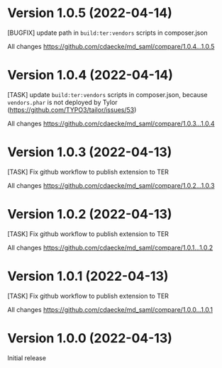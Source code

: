 # Version 1.0.5 (2022-04-14)
[BUGFIX] update path in `build:ter:vendors` scripts in composer.json

All changes
https://github.com/cdaecke/md_saml/compare/1.0.4...1.0.5

# Version 1.0.4 (2022-04-14)
[TASK] update `build:ter:vendors` scripts in composer.json, because `vendors.phar` is not deployed by Tylor (https://github.com/TYPO3/tailor/issues/53)

All changes
https://github.com/cdaecke/md_saml/compare/1.0.3...1.0.4

# Version 1.0.3 (2022-04-13)
[TASK] Fix github workflow to publish extension to TER

All changes
https://github.com/cdaecke/md_saml/compare/1.0.2...1.0.3

# Version 1.0.2 (2022-04-13)
[TASK] Fix github workflow to publish extension to TER

All changes
https://github.com/cdaecke/md_saml/compare/1.0.1...1.0.2

# Version 1.0.1 (2022-04-13)
[TASK] Fix github workflow to publish extension to TER

All changes
https://github.com/cdaecke/md_saml/compare/1.0.0...1.0.1

# Version 1.0.0 (2022-04-13)
Initial release
